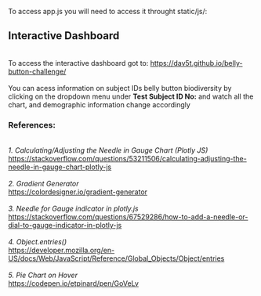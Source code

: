 To access app.js you will need to access it throught static/js/:

## Interactive Dashboard
<br>To access the interactive dashboard got to: https://dav5t.github.io/belly-button-challenge/<br>
<br>You can acess information on subject IDs belly button biodiversity by clicking on the dropdown menu under **Test Subject ID No:** and watch all the chart, and demographic information change accordingly 

### References:
<br>*1. Calculating/Adjusting the Needle in Gauge Chart (Plotly JS)*
<br>https://stackoverflow.com/questions/53211506/calculating-adjusting-the-needle-in-gauge-chart-plotly-js
<br>
<br>*2. Gradient Generator*
<br>https://colordesigner.io/gradient-generator 
<br>
<br>*3. Needle for Gauge indicator in plotly.js*
<br>https://stackoverflow.com/questions/67529286/how-to-add-a-needle-or-dial-to-gauge-indicator-in-plotly-js
<br>
<br>*4. Object.entries()*
<br>https://developer.mozilla.org/en-US/docs/Web/JavaScript/Reference/Global_Objects/Object/entries
<br>
<br>*5. Pie Chart on Hover*
<br>https://codepen.io/etpinard/pen/GoVeLv  






